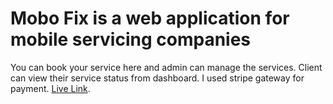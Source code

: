 # Mobo Fix is a web application for mobile servicing companies

You can book your service here and admin can manage the services.
Client can view their service status from dashboard.
I used stripe gateway for payment.
[Live Link](https://github.com/facebook/create-react-app).